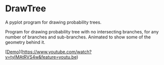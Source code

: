 # DrawTree
A pyplot program for drawing probability trees.

Program for drawing probability tree with no intersecting branches, for any number of branches and sub-branches.
Animated to show some of the geometry behind it.

[[Demo](https://j.gifs.com/r0B6nk.gif)](https://www.youtube.com/watch?v=tyIMAtRVS4w&feature=youtu.be)
